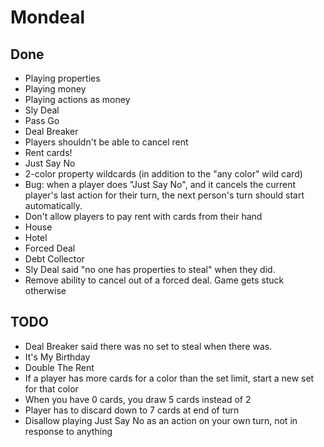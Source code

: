 # Mondeal

## Done

- Playing properties
- Playing money
- Playing actions as money
- Sly Deal
- Pass Go
- Deal Breaker
- Players shouldn't be able to cancel rent
- Rent cards!
- Just Say No
- 2-color property wildcards (in addition to the "any color" wild card)
- Bug: when a player does "Just Say No", and it cancels the current player's last action for their turn, the next person's turn should start automatically.
- Don't allow players to pay rent with cards from their hand
- House
- Hotel
- Forced Deal
- Debt Collector
- Sly Deal said "no one has properties to steal" when they did.
- Remove ability to cancel out of a forced deal. Game gets stuck otherwise

## TODO

- Deal Breaker said there was no set to steal when there was.
- It's My Birthday
- Double The Rent
- If a player has more cards for a color than the set limit, start a new set for that color
- When you have 0 cards, you draw 5 cards instead of 2
- Player has to discard down to 7 cards at end of turn
- Disallow playing Just Say No as an action on your own turn, not in response to anything
